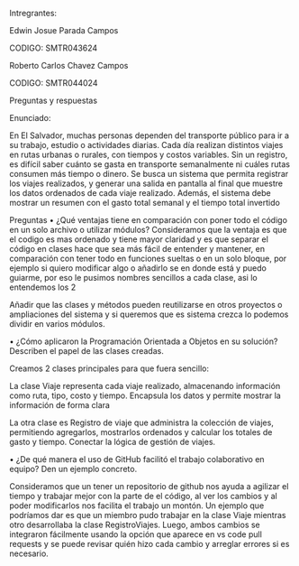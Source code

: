 Intregrantes: 

Edwin Josue Parada Campos  

CODIGO: SMTR043624

Roberto Carlos Chavez Campos  

CODIGO: SMTR044024


Preguntas y respuestas

Enunciado: 

En El Salvador, muchas personas dependen del transporte público para ir a su trabajo, estudio o actividades diarias. Cada día realizan distintos viajes en rutas urbanas o rurales, con tiempos y costos variables. Sin un registro, es difícil saber cuánto se gasta en transporte semanalmente ni cuáles rutas consumen más tiempo o dinero. Se busca un sistema que permita registrar los viajes realizados, y generar una salida en pantalla al final que muestre los datos ordenados de cada viaje realizado. Además, el sistema debe mostrar un resumen con el gasto total semanal y el tiempo total invertido

Preguntas 
• ¿Qué ventajas tiene en comparación con poner todo el código en un solo archivo o utilizar módulos?
Consideramos que la ventaja es que el codigo es mas ordenado y tiene mayor claridad y es que separar el código en clases hace que sea más fácil de entender y mantener, en comparación con tener todo en funciones sueltas o en un solo bloque, por ejemplo si quiero modificar algo o añadirlo se en donde está y puedo guiarme, por eso le pusimos nombres sencillos a cada clase, asi lo entendemos los 2

Añadir que las clases y métodos pueden reutilizarse en otros proyectos o ampliaciones del sistema y si queremos que es sistema crezca lo podemos dividir en varios módulos.

 • ¿Cómo aplicaron la Programación Orientada a Objetos en su solución? Describen el papel de las clases creadas.

Creamos 2 clases principales para que fuera sencillo:

La clase Viaje representa cada viaje realizado, almacenando información como ruta, tipo, costo y tiempo. Encapsula los datos y permite mostrar la información de forma clara

La otra clase es Registro de viaje que administra la colección de viajes, permitiendo agregarlos, mostrarlos ordenados y calcular los totales de gasto y tiempo. Conectar la lógica de gestión de viajes.


 • ¿De qué manera el uso de GitHub facilitó el trabajo colaborativo en equipo? Den un ejemplo concreto.

Consideramos que un tener un repositorio de github nos ayuda a agilizar el tiempo y trabajar mejor con la parte de el código, al ver los cambios y al poder modificarlos nos facilita el trabajo un montón. Un ejemplo que podríamos dar es que un miembro pudo trabajar en la clase Viaje mientras otro desarrollaba la clase RegistroViajes. Luego, ambos cambios se integraron fácilmente usando la opción que aparece en vs code  pull requests y  se puede revisar quién hizo cada cambio y arreglar errores si es necesario.
